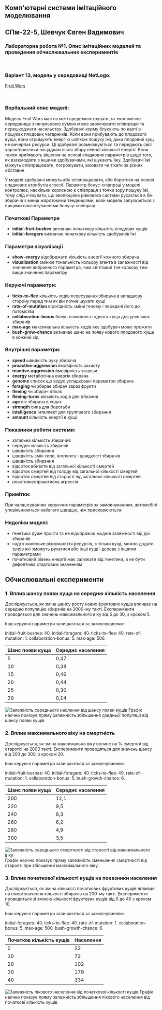 ## Комп'ютерні системи імітаційного моделювання
## СПм-22-5, **Шевчук Євген Вадимович**
### Лабораторна робота №**1**. Опис імітаційних моделей та проведення обчислювальних експериментів

<br>

### Варіант 13, модель у середовищі NetLogo:
[Fruit Wars](https://www.netlogoweb.org/launch#http://www.netlogoweb.org/assets/modelslib/Sample%20Models/Social%20Science/Economics/Fruit%20Wars.nlogo)

<br>

### Вербальний опис моделі:
Модель Fruit Wars має на меті продемонструвати, як економічне середовище з ненульовою сумою може заохочувати співпрацю та перешкоджати насильству. Здобувачі корму блукають по карті в пошуках плодових чагарників. Коли вони прибувають до плодового куща, вони отримують енергію шляхом пошуку їжі, доки плодовий кущ не вичерпає ресурси. Ці здобувачі розмножуються та передають свої характеристики нащадкам після збору певної кількості енергії. Вони також приймають рішення на основі спадкових параметрів щодо того, як взаємодіяти з іншими здобувачами, які шукають їжу. Здобувачі їжі можуть співпрацювати, погрожувати, воювати чи тікати за різних обставин.

У моделі здобувачі можуть або співпрацювати, або боротися на основі спадкових атрибутів агресії. Параметр бонус-співпраці у моделі контролює, наскільки корисною є співпраця з точки зору пошуку їжі, тому слід очікувати, що еволюційна рівновага системи рухається в бік збирачів з менш жорстокими тенденціями, коли модель запускається з вищими налаштуваннями бонусу-співпраці.

### Початкові Параметри
- **initial-fruit-bushes** визначає початкову кількість плодових кущів
- **initial-foragers** визначає початкову кількість здобувачів їжі

### Параметри візуалізації
- **show-energy** відображати кількість енергії кожного збирача
- **visualisation** змінює тональність кольору агента в залежності від значення вибранного параметра, чим світліший тон кольору тим вище значення параметру

### Керуючі параметри:
- **ticks-to-flee** кількість ходів пересування збирача в випадкову сторону перед тим як він почне шукати кущі
- **rate-of-mutation** вірогідність зміни геному і передачі його до потомства
- **collaboration-bonus** бонус поживності одного куща для декількох збирачів
- **max-age** максимальна кількість ходів яку здобувач може прожити
- **bush-grow-chance** визначає шанс на появу нового плодового куща в кожний хід

### Внутрішні параметри:

- **speed** швидкість руху збирача
- **proactive-aggression** ймовірність захисту
- **reactive-aggression** ймовірність загрози
- **energy** метаболічна енергія збирача
- **genome** список що кодує успадковані параметри збирача
- **foraging** чи збирає збирач зараз фрукти
- **fleeing** чи збирач втікає
- **fleeing-turns** кількість ходів для втікання
- **age** вік збирача в ходах
- **strength** сила для боротьби
- **intelligence** інтеллект для группового збирання
- **amount** кількість енергії в кущі

### Показники роботи системи:
- загальна кількість збирачив
- середня кількість збирачів
- швидкість збирання
- швидкість змін сили, інтелекту і швидкості збирачів
- швидкість збирання
- відсоток вбивств від загальної кількості смертей
- відсоток смертей від голоду від загальної кількості смертей
- відсоток смертей від старості від загальної кількості смертей
- реактивна/проактивна агрессія

### Примітки:
При налаштуваннях керуючих параметрів за замовчуванням, автомобілі уповільнюються набагато швидше, ніж прискорюються.

### Недоліки моделі:

- генетика дуже проста та не відображає жодної залежності від дій збирачів
- надто маленьке різноманіття ресурсів, є тільки кущі, можно додати звірів які зможуть рухатися або інші кущі і дерева з іншими параметрами
- початковий рівень енергії має залежати від генетики, а не бути дефолтним стартовим значенням

## Обчислювальні експерименти

### 1. Вплив шансу появи куща на середню кількість населення

Досліджується, як зміна шансу росту нових фруктових кущів впливає на середню популяцію збирачів на 2000-му такті. Експерименти проводяться для значень максимального віку від 5 до 30, з кроком 5.

Інші керуючі параметри залишаються за замовчуванням:

initial-fruit-bushes: 40. initial-foragers: 40. ticks-to-flee: 49. rate-of-mutation: 1. collaboration-bonus: 5. max-age: 500.

<table>
<thead>
<tr><th>Шанс появи куща</th><th>Середнє населення</th></tr>
</thead>
<tbody>
<tr><td>5</td><td>0,47</td></tr>
<tr><td>10</td><td>0,38</td></tr>
<tr><td>15</td><td>0,46</td></tr>
<tr><td>20</td><td>0,44</td></tr>
<tr><td>25</td><td>0,30</td></tr>
<tr><td>30</td><td>0,14</td></tr>
</tbody>
</table>

![Залежність середнього наслення від шансу появи кущів](fig1.png)
Графік наочно показує пряму залежність збільшення средньої популяції від шансу появи кущів

### 2. Вплив максимального віку на смертність

Досліджується, як зміна максимально віку вплине на % смертей від старотсі на 2000 такті. Експерименти проводяться для значень шансу від 200 до 300, з кроком 20.

Інші керуючі параметри залишаються за замовчуванням:

initial-fruit-bushes: 40. initial-foragers: 40. ticks-to-flee: 49. rate-of-mutation: 1. collaboration-bonus: 5. bush-growth-chance: 6.

<table>
<thead>
<tr><th>Шанс появи куща</th><th>Середнє населення</th></tr>
</thead>
<tbody>
<tr><td>200</td><td>12,1</td></tr>
<tr><td>220</td><td>9,5</td></tr>
<tr><td>240</td><td>8,3</td></tr>
<tr><td>260</td><td>6,2</td></tr>
<tr><td>280</td><td>4,9</td></tr>
<tr><td>300</td><td>3,5</td></tr>
</tbody>
</table>

![Залежність середнього смертності від старості від максимального віку](fig2.png)
Графік наочно показує пряму залежність зменшення смертності від старості при збільшенні максимального віку.

### 3. Вплив початкової кількості кущів на показники населення

Досліджується, як зміна кількості початкових фруктових кущів впливає на пікові значення кількості збирачів на 200-му такті. Експерименти проводяться зі зміною кількості фруктових кущів від 0 до 40 з кроком 10.

Інші керуючі параметри залишаються за замовчуванням:

initial-foragers: 40. ticks-to-flee: 49. rate-of-mutation: 1. collaboration-bonus: 5. max-age: 500. bush-growth-chance: 6.

<table>
<thead>
<tr><th>Початков кількість кущів</th><th>Населення</th></tr>
</thead>
<tbody>
<tr><td>0</td><td>22</td></tr>
<tr><td>10</td><td>72</td></tr>
<tr><td>20</td><td>102</td></tr>
<tr><td>30</td><td>179</td></tr>
<tr><td>40</td><td>334</td></tr>
</tbody>
</table>

![Залежність пікового населення від початкової кількості кущів](fig3.png)
Графік наочно показує пряму залежність збільшення пікового населення від початковї кількість кущів.